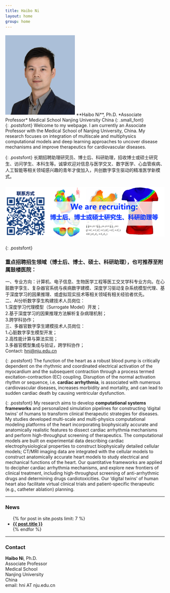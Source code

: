 ```yaml
---
title: Haibo Ni
layout: home
group: home
---
```




<!-- # Welcome to the Ni Lab -->




<div style="display:inline-block;vertical-align:top;float:left;padding-right:1.25em">
<img class="img-fluid" src="/docs/members/HNi_reduce.jpg" alt="Trulli" width="220" max-width="50vw" HSPACE="0" VSPACE="5" >  
<!-- <div> -->
**Haibo Ni**, Ph.D.    
*Associate Professor*   
Medical School  
Nanjing University  
China  
{: .small_font}
<!-- </div> -->
</div>


{: .postsfont}
Welcome to my webpage. I am currently an Associate Professor with the Medical School of Nanjing University, China. My research focuses on integration of multiscale and multiphysics computational models and deep learning approaches to uncover disease mechanisms and improve therapeutics for cardiovascular diseases. 


{: .postsfont}
长期招聘助理研究员、博士后、科研助理，招收博士或硕士研究生、访问学生、本科生等。诚挚欢迎对信息与医学交叉、数字医学、心血管疾病、人工智能等相关领域感兴趣的青年才俊加入，共创数字孪生驱动的精准医学新模式。



<img class="img-fluid" src="/WeAreRcruiting.png" alt="Trulli" HSPACE="0" VSPACE="10" >  

{: .postsfont}
### 重点招聘招生领域（博士后、博士、硕士、科研助理），也可推荐至附属鼓楼医院：
一、专业方向：计算机、电子信息、生物医学工程等医工交叉学科专业方向。在心脏数字孪生、复杂器官系统与疾病数字建模、深度学习驱动复杂系统模型代理、基于深度学习的因果推理、或虚拟现实技术等相关领域有相关经验者优先。   
二、AI分析数字孪生构建技术人员岗位：  
1.深度学习代理模型（Surrogate Model）开发；  
2.基于深度学习的因果推理方法解析复杂病理机制；  
3.跨学科协作；  
三、多器官数字孪生建模技术人员岗位：  
1.心脏数字孪生模型开发；   
2.高性能计算与算法实现；   
3.多器官模型集成与验证，跨学科协作；   
Contact: hni@nju.edu.cn


{: .postsfont}
The function of the heart as a robust blood pump is critically dependent on the rhythmic and coordinated electrical activation of the myocardium and the subsequent contraction through a process termed excitation-contraction (EC) coupling. Disruption of the normal activation rhythm or sequence, i.e. **cardiac arrhythmia**, is associated with numerous cardiovascular diseases, increases morbidity and mortality, and can lead to sudden cardiac death by causing ventricular dysfunction.

{: .postsfont}
My research aims to develop **computational systems frameworks** and personalized simulation pipelines for constructing ‘digital twins’ of humans to transform clinical therapeutic strategies for diseases. My studies developed multi-scale and multi-physics computational modeling platforms of the heart incorporating biophysically accurate and anatomically realistic features to dissect cardiac arrhythmia mechanisms and perform high-throughput screening of therapeutics. The computational models are built on experimental data describing cardiac electrophysiological properties to construct biophysically detailed cellular models; CT/MRI imaging data are integrated with the cellular models to construct anatomically accurate heart models to study electrical and mechanical functions of the heart. Our quantitative frameworks are applied to decipher cardiac arrhythmia mechanisms, and explore new frontiers of clinical treatment, including high-throughput screening of anti-arrhythmic drugs and determining drugs cardiotoxicities. Our ‘digital twins’ of human heart also facilitate virtual clinical trials and patient-specific therapeutic (e.g., catheter ablation) planning.  



---


<div markdown="0">



<div class="row" markdown="1">


<div class="col-md-8 col-ms-8">

<h3> News </h3>
<ul>
  {% for post in site.posts limit: 7 %}
    <li><a href="{{ post.url }}"><b>{{ post.title }}</b></a></li>
  {% endfor %}
</ul>
</div>

---
<div class="col-md-4 col-ms-4">



### Contact

**Haibo Ni**, Ph.D.    
Associate Professor    
Medical School  
Nanjing University   
China  
email: hni AT nju.edu.cn
</div>



</div>


<!-- <div class="col-sm-12">
  <div markdown="1">
            {% include sidebar.md %}
 </div>

 </div>

</div>
 -->
<div markdown="1">

